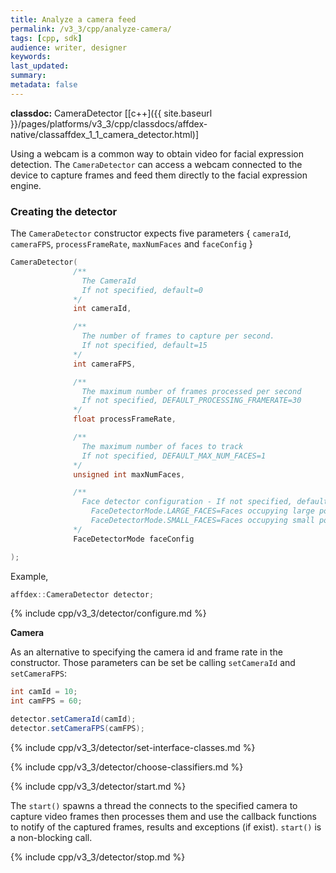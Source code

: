 ```yaml
---
title: Analyze a camera feed
permalink: /v3_3/cpp/analyze-camera/
tags: [cpp, sdk]
audience: writer, designer
keywords:
last_updated:
summary:
metadata: false
---
```

**classdoc:** CameraDetector [[c++]({{ site.baseurl }}/pages/platforms/v3_3/cpp/classdocs/affdex-native/classaffdex_1_1_camera_detector.html)]

Using a webcam is a common way to obtain video for facial expression detection. The ```CameraDetector``` can access a webcam connected to the device to capture frames and feed them directly to the facial expression engine.

### Creating the detector
The ```CameraDetector``` constructor expects five parameters { `cameraId`, `cameraFPS`, `processFrameRate`, `maxNumFaces` and `faceConfig` }

```cpp
CameraDetector(
              /**
                The CameraId
                If not specified, default=0
              */
              int cameraId,

              /**
                The number of frames to capture per second.
                If not specified, default=15
              */
              int cameraFPS,

              /**
                The maximum number of frames processed per second
                If not specified, DEFAULT_PROCESSING_FRAMERATE=30
              */
              float processFrameRate,

              /**
                The maximum number of faces to track
                If not specified, DEFAULT_MAX_NUM_FACES=1
              */
              unsigned int maxNumFaces,

              /**
                Face detector configuration - If not specified, defaults to FaceDetectorMode.LARGE_FACES
                  FaceDetectorMode.LARGE_FACES=Faces occupying large portions of the frame
                  FaceDetectorMode.SMALL_FACES=Faces occupying small portions of the frame
              */
              FaceDetectorMode faceConfig

);
```

Example,

```cpp
affdex::CameraDetector detector;
```


{% include cpp/v3_3/detector/configure.md %}

**Camera**

As an alternative to specifying the camera id and frame rate in the constructor.
Those parameters can be set be calling `setCameraId` and `setCameraFPS`:

```csharp
int camId = 10;
int camFPS = 60;

detector.setCameraId(camId);
detector.setCameraFPS(camFPS);
```


{% include cpp/v3_3/detector/set-interface-classes.md %}

{% include cpp/v3_3/detector/choose-classifiers.md %}

{% include cpp/v3_3/detector/start.md %}

The `start()` spawns a thread the connects to the specified camera to capture video frames then processes them and use the callback functions to notify of the captured frames, results and exceptions (if exist). `start()` is a non-blocking call.

{% include cpp/v3_3/detector/stop.md %}
